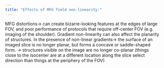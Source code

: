 ```yaml
---
title: "Effects of MFG field non-linearity:"
---
```

MFG distortions&#8594; can create bizarre-looking features at the edges of large FOV, and poor performance of protocols that require off-center FOV (e.g. imaging of the shoulder).
Gradient non-linearity can also affect the planarity of structures.
In the presence of non-linear gradients&#8594; the surface of an imaged slice is no longer planar, but forms a concave or saddle-shaped form.
&#8594; structures visible on the image are no longer co-planar (things close to the isocenter are at a different location along the slice select direction than things at the periphery of the FOV)

